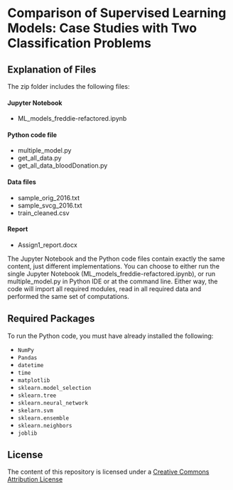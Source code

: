 # Comparison of Supervised Learning Models: Case Studies with Two Classification Problems

## Explanation of Files

The zip folder includes the following files:

#### Jupyter Notebook
- ML_models_freddie-refactored.ipynb

#### Python code file
- multiple_model.py
- get_all_data.py
- get_all_data_bloodDonation.py

#### Data files
- sample_orig_2016.txt
- sample_svcg_2016.txt
- train_cleaned.csv

#### Report
- Assign1_report.docx


The Jupyter Notebook and the Python code files contain exactly the same content, just different implementations. You can choose to either run the single Jupyter Notebook (ML_models_freddie-refactored.ipynb), or run multiple_model.py in Python IDE or at the command line. Either way, the code will import all required modules, read in all required data and performed the same set of computations.

## Required Packages

To run the Python code, you must have already installed the following:
- `NumPy`
- `Pandas`
- `datetime`
- `time`
- `matplotlib`
- `sklearn.model_selection`
- `sklearn.tree`
- `sklearn.neural_network`
- `skelarn.svm`
- `sklearn.ensemble`
- `sklearn.neighbors`
- `joblib`


## License

The content of this repository is licensed under a
[Creative Commons Attribution License](http://creativecommons.org/licenses/by/3.0/us/)

